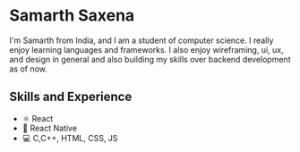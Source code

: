 # Samarth Saxena
I'm Samarth from India, and I am a student of computer science. I really enjoy learning languages and frameworks. I also enjoy wireframing, ui, ux, and design in general and also building my skills over backend development as of now.

## Skills and Experience
* ⚛ React
* 📱 React Native
* 💻 C,C++, HTML, CSS, JS
